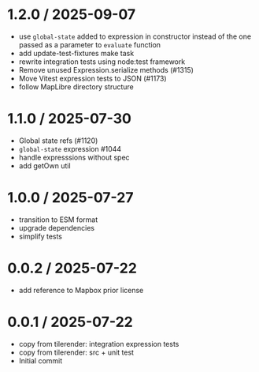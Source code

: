 
1.2.0 / 2025-09-07
==================

 * use `global-state` added to expression in constructor instead of the one passed as a parameter to `evaluate` function
 * add update-test-fixtures make task
 * rewrite integration tests using node:test framework
 * Remove unused Expression.serialize methods (#1315)
 * Move Vitest expression tests to JSON (#1173)
 * follow MapLibre directory structure

1.1.0 / 2025-07-30
==================

 * Global state refs (#1120)
 * `global-state` expression #1044
 * handle expresssions without spec
 * add getOwn util

1.0.0 / 2025-07-27
==================

 * transition to ESM format
 * upgrade dependencies
 * simplify tests

0.0.2 / 2025-07-22
==================

 * add reference to Mapbox prior license

0.0.1 / 2025-07-22
==================

 * copy from tilerender: integration expression tests
 * copy from tilerender: src + unit test
 * Initial commit
